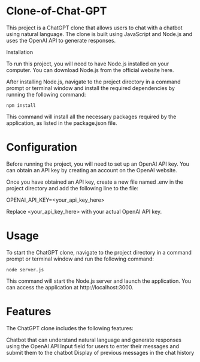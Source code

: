 # Clone-of-Chat-GPT

This project is a ChatGPT clone that allows users to chat with a chatbot using natural language. The clone is built using JavaScript and Node.js and uses the OpenAI API to generate responses.

Installation

To run this project, you will need to have Node.js installed on your computer. You can download Node.js from the official website here.

After installing Node.js, navigate to the project directory in a command prompt or terminal window and install the required dependencies by running the following command:

`npm install`

This command will install all the necessary packages required by the application, as listed in the package.json file.

# Configuration

Before running the project, you will need to set up an OpenAI API key. You can obtain an API key by creating an account on the OpenAI website.

Once you have obtained an API key, create a new file named .env in the project directory and add the following line to the file:

OPENAI_API_KEY=<your_api_key_here>

Replace <your_api_key_here> with your actual OpenAI API key.

# Usage

To start the ChatGPT clone, navigate to the project directory in a command prompt or terminal window and run the following command:

`node server.js`

This command will start the Node.js server and launch the application. You can access the application at http://localhost:3000.

# Features

The ChatGPT clone includes the following features:

Chatbot that can understand natural language and generate responses using the OpenAI API
Input field for users to enter their messages and submit them to the chatbot
Display of previous messages in the chat history

